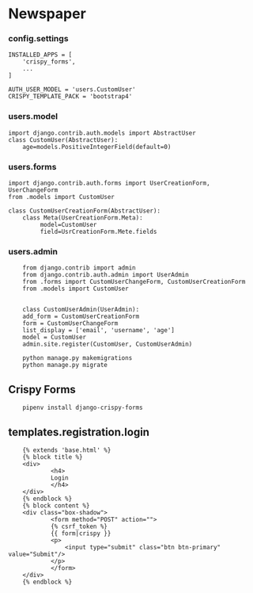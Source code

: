 # Newspaper #

### config.settings ###
    INSTALLED_APPS = [
        'crispy_forms',
        ...
    ]

    AUTH_USER_MODEL = 'users.CustomUser'
    CRISPY_TEMPLATE_PACK = 'bootstrap4'

### users.model ###

    import django.contrib.auth.models import AbstractUser
    class CustomUser(AbstractUser):
        age=models.PositiveIntegerField(default=0)

### users.forms ###

    import django.contrib.auth.forms import UserCreationForm, UserChangeForm
    from .models import CustomUser

    class CustomUserCreationForm(AbstractUser):
        class Meta(UserCreationForm.Meta):
             model=CustomUser
             field=UsrCreationForm.Mete.fields

### users.admin ###
        from django.contrib import admin
        from django.contrib.auth.admin import UserAdmin
        from .forms import CustomUserChangeForm, CustomUserCreationForm
        from .models import CustomUser


        class CustomUserAdmin(UserAdmin):
        add_form = CustomUserCreationForm
        form = CustomUserChangeForm
        list_display = ['email', 'username', 'age']
        model = CustomUser
        admin.site.register(CustomUser, CustomUserAdmin)

        python manage.py makemigrations
        python manage.py migrate

## Crispy Forms ###

        pipenv install django-crispy-forms

## templates.registration.login
        {% extends 'base.html' %}
        {% block title %}
        <div>
                <h4>
                Login
                </h4>
        </div>
        {% endblock %}
        {% block content %}
        <div class="box-shadow">
                <form method="POST" action="">
                {% csrf_token %}
                {{ form|crispy }}
                <p>
                    <input type="submit" class="btn btn-primary" value="Submit"/>
                </p>
                </form>
        </div>
        {% endblock %}